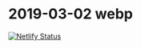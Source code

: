 # 2019-03-02 webp

[![Netlify Status](https://api.netlify.com/api/v1/badges/c98cc9fd-9b8a-4493-99a7-875cf87fb4a1/deploy-status)](https://app.netlify.com/sites/2019-03-02-webp/deploys)
